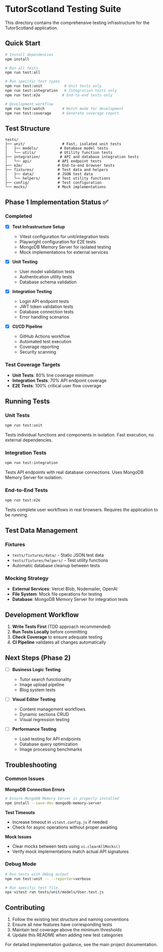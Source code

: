 # TutorScotland Testing Suite

This directory contains the comprehensive testing infrastructure for the TutorScotland application.

## Quick Start

```bash
# Install dependencies
npm install

# Run all tests
npm run test:all

# Run specific test types
npm run test:unit          # Unit tests only
npm run test:integration   # Integration tests only
npm run test:e2e          # End-to-end tests only

# Development workflow
npm run test:watch        # Watch mode for development
npm run test:coverage     # Generate coverage report
```

## Test Structure

```
tests/
├── unit/                 # Fast, isolated unit tests
│   ├── models/          # Database model tests
│   └── utils/           # Utility function tests
├── integration/         # API and database integration tests
│   └── api/            # API endpoint tests
├── e2e/                # End-to-end browser tests
├── fixtures/           # Test data and helpers
│   ├── data/           # JSON test data
│   └── helpers/        # Test utility functions
├── config/             # Test configuration
└── mocks/              # Mock implementations
```

## Phase 1 Implementation Status ✅

### Completed
- [x] **Test Infrastructure Setup**
  - Vitest configuration for unit/integration tests
  - Playwright configuration for E2E tests
  - MongoDB Memory Server for isolated testing
  - Mock implementations for external services

- [x] **Unit Testing**
  - User model validation tests
  - Authentication utility tests
  - Database schema validation

- [x] **Integration Testing**
  - Login API endpoint tests
  - JWT token validation tests
  - Database connection tests
  - Error handling scenarios

- [x] **CI/CD Pipeline**
  - GitHub Actions workflow
  - Automated test execution
  - Coverage reporting
  - Security scanning

### Test Coverage Targets
- **Unit Tests**: 80% line coverage minimum
- **Integration Tests**: 70% API endpoint coverage
- **E2E Tests**: 100% critical user flow coverage

## Running Tests

### Unit Tests
```bash
npm run test:unit
```
Tests individual functions and components in isolation. Fast execution, no external dependencies.

### Integration Tests
```bash
npm run test:integration
```
Tests API endpoints with real database connections. Uses MongoDB Memory Server for isolation.

### End-to-End Tests
```bash
npm run test:e2e
```
Tests complete user workflows in real browsers. Requires the application to be running.

## Test Data Management

### Fixtures
- `tests/fixtures/data/` - Static JSON test data
- `tests/fixtures/helpers/` - Test utility functions
- Automatic database cleanup between tests

### Mocking Strategy
- **External Services**: Vercel Blob, Nodemailer, OpenAI
- **File System**: Mock file operations for testing
- **Database**: MongoDB Memory Server for integration tests

## Development Workflow

1. **Write Tests First** (TDD approach recommended)
2. **Run Tests Locally** before committing
3. **Check Coverage** to ensure adequate testing
4. **CI Pipeline** validates all changes automatically

## Next Steps (Phase 2)

- [ ] **Business Logic Testing**
  - Tutor search functionality
  - Image upload pipeline
  - Blog system tests

- [ ] **Visual Editor Testing**
  - Content management workflows
  - Dynamic sections CRUD
  - Visual regression testing

- [ ] **Performance Testing**
  - Load testing for API endpoints
  - Database query optimization
  - Image processing benchmarks

## Troubleshooting

### Common Issues

**MongoDB Connection Errors**
```bash
# Ensure MongoDB Memory Server is properly installed
npm install --save-dev mongodb-memory-server
```

**Test Timeouts**
- Increase timeout in `vitest.config.js` if needed
- Check for async operations without proper awaiting

**Mock Issues**
- Clear mocks between tests using `vi.clearAllMocks()`
- Verify mock implementations match actual API signatures

### Debug Mode
```bash
# Run tests with debug output
npm run test:unit -- --reporter=verbose

# Run specific test file
npx vitest run tests/unit/models/User.test.js
```

## Contributing

1. Follow the existing test structure and naming conventions
2. Ensure all new features have corresponding tests
3. Maintain test coverage above the minimum thresholds
4. Update this README when adding new test categories

For detailed implementation guidance, see the main project documentation.

